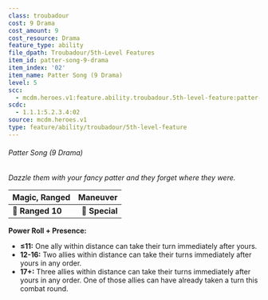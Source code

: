 ```yaml
---
class: troubadour
cost: 9 Drama
cost_amount: 9
cost_resource: Drama
feature_type: ability
file_dpath: Troubadour/5th-Level Features
item_id: patter-song-9-drama
item_index: '02'
item_name: Patter Song (9 Drama)
level: 5
scc:
  - mcdm.heroes.v1:feature.ability.troubadour.5th-level-feature:patter-song-9-drama
scdc:
  - 1.1.1:5.2.3.4:02
source: mcdm.heroes.v1
type: feature/ability/troubadour/5th-level-feature
---
```


###### Patter Song (9 Drama)

*Dazzle them with your fancy patter and they forget where they were.*

| **Magic, Ranged** |   **Maneuver** |
| ----------------- | -------------: |
| **📏 Ranged 10**  | **🎯 Special** |

**Power Roll + Presence:**

- **≤11:** One ally within distance can take their turn immediately after yours.
- **12-16:** Two allies within distance can take their turns immediately after yours in any order.
- **17+:** Three allies within distance can take their turns immediately after yours in any order. One of those allies can have already taken a turn this combat round.
